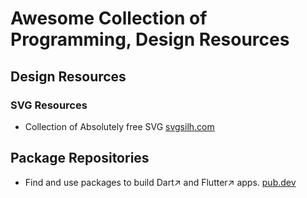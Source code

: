 # Awesome Collection of Programming, Design Resources

## Design Resources

### SVG Resources

* Collection of Absolutely free SVG [svgsilh.com](https://svgsilh.com/)

## Package Repositories

* Find and use packages to build Dart↗ and Flutter↗ apps. [pub.dev](https://pub.dev/)
